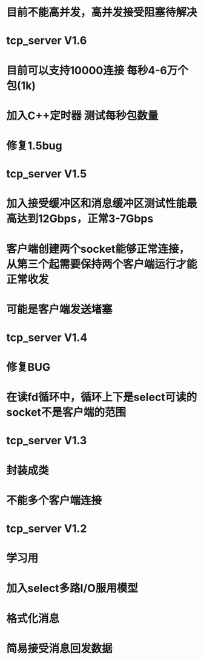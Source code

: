 # 目前不能高并发，高并发接受阻塞待解决


# tcp_server V1.6
# 目前可以支持10000连接 每秒4-6万个包(1k)
# 加入C++定时器 测试每秒包数量
# 修复1.5bug 
# tcp_server V1.5
# 加入接受缓冲区和消息缓冲区测试性能最高达到12Gbps，正常3-7Gbps
# 客户端创建两个socket能够正常连接，从第三个起需要保持两个客户端运行才能正常收发
# 可能是客户端发送堵塞
# tcp_server V1.4
# 修复BUG
# 在读fd循环中，循环上下是select可读的socket不是客户端的范围
# tcp_server V1.3
# 封装成类 
# 不能多个客户端连接
# tcp_server V1.2
# 学习用
# 加入select多路I/O服用模型
# 格式化消息
# 简易接受消息回发数据